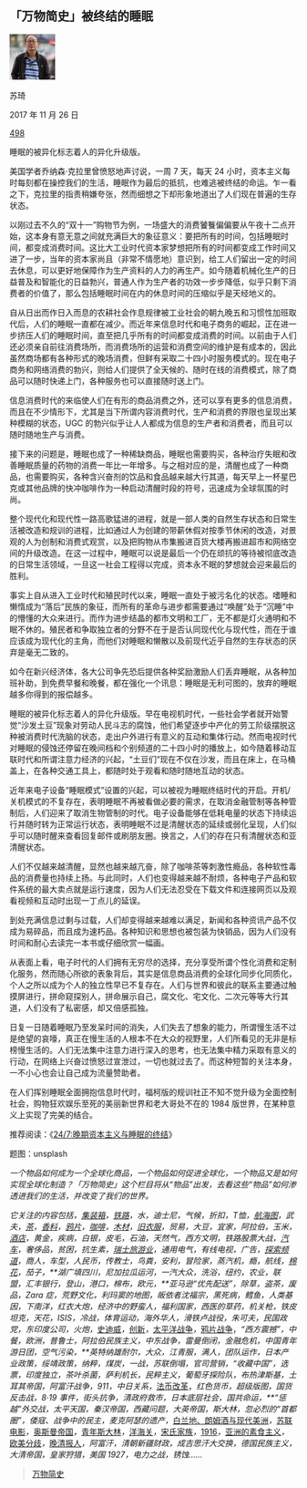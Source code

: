 ## 「万物简史」被终结的睡眠

[![img](assets/1.jpeg)](javascript:void(0))

苏琦

2017 年 11 月 26 日

[498](http://www.qdaily.com/articles/47592.html#)

睡眠的被异化标志着人的异化升级版。

美国学者乔纳森·克拉里曾愤怒地声讨说，一周 7 天，每天 24 小时，资本主义每时每刻都在操控我们的生活，睡眠作为最后的抵抗，也难逃被终结的命运。乍一看之下，克拉里的指责稍嫌夸张，然而细想之下却形象地道出了人们现在普遍的生存状态。

以刚过去不久的“双十一”购物节为例，一场盛大的消费饕餮偏偏要从午夜十二点开始，这本身有意无意之间就充满巨大的象征意义：要把所有的时间，包括睡眠时间，都变成消费时间。这比大工业时代资本家梦想把所有的时间都变成工作时间又进了一步，当年的资本家尚且（非常不情愿地）意识到，给工人们留出一定的时间去休息，可以更好地保障作为生产资料的人力的再生产。如今随着机械化生产的日益普及和智能化的日益勃兴，普通人作为生产者的功效一步步降低，似乎只剩下消费者的价值了，那么包括睡眠时间在内的休息时间的压缩似乎是天经地义的。

自从日出而作日入而息的农耕社会作息规律被工业社会的朝九晚五和习惯性加班取代后，人们的睡眠一直都在减少。而近年来信息时代和电子商务的崛起，正在进一步挤压人们的睡眠时间，直至把几乎所有的时间都变成消费的时间。以前由于人们还必须亲自前往消费场所，而消费场所的运营和消费空间的维护是有成本的，因此虽然商场都有各种形式的晚场消费，但鲜有采取二十四小时服务模式的。现在电子商务和网络消费的勃兴，则给人们提供了全天候的、随时在线的消费模式，除了商品可以随时快递上门，各种服务也可以直接随时送上门。

信息消费时代的来临使人们在有形的商品消费之外，还可以享有更多的信息消费，而且在不少情形下，尤其是当下所谓内容消费时代，生产和消费的界限也呈现出某种模糊的状态，UGC 的勃兴似乎让人人都成为信息的生产者和消费者，而且可以随时随地生产与消费。

接下来的问题是，睡眠也成了一种稀缺商品，睡眠也需要购买，各种治疗失眠和改善睡眠质量的药物的消费一年比一年增多。与之相对应的是，清醒也成了一种商品，也需要购买，各种含兴奋剂的饮品和食品越来越大行其道，每天早上一杯星巴克或其他品牌的快冲咖啡作为一种启动清醒时段的符号，迅速成为全球氛围的时尚。

整个现代化和现代性一路高歌猛进的进程，就是一部人类的自然生存状态和日常生活被改造和规训的进程，比如通过人为创建的带薪休假对按季节休闲的改造，对景观的人为创制和消费式观赏，以及把购物从市集搬进百货大楼再搬进超市和网络空间的升级改造。在这一过程中，睡眠可以说是最后一个仍在顽抗的等待被彻底改造的日常生活领域，一旦这一社会工程得以完成，资本永不眠的梦想就会迎来最后的胜利。

事实上自从进入工业时代和殖民时代以来，睡眠一直处于被污名化的状态。嗜睡和懒惰成为“落后”民族的象征，而所有的革命与进步都需要通过“唤醒”处于“沉睡”中的懵懂的大众来进行。而作为进步结晶的都市文明和工厂，无不都是灯火通明和不眠不休的。殖民者和争取独立者的分野不在于是否认同现代化与现代性，而在于谁应该成为现代化的主角，而他们对睡眠和懒散以及前现代近乎自然的生存状态的厌弃是毫无二致的。



如今在新兴经济体，各大公司争先恐后提供各种奖励激励人们丢弃睡眠，从各种加班补助，到免费早餐和晚餐，都在强化一个讯息：睡眠是无利可图的，放弃的睡眠越多你得到的报偿越多。

睡眠的被异化标志着人的异化升级版。早在电视机时代，一些社会学者就开始警觉“沙发土豆”现象对劳动人民斗志的腐蚀，他们希望逐步中产化的劳工阶级摆脱这种被消费时代洗脑的状态，走出户外进行有意义的互动和集体行动。然而电视时代对睡眠的侵蚀还停留在晚间档和个别频道的二十四小时的播放上，如今随着移动互联时代和所谓注意力经济的兴起，“土豆们”现在不仅在沙发，而且在床上，在马桶盖上，在各种交通工具上，都随时处于观看和随时随地互动的状态。

近年来电子设备“睡眠模式”设置的兴起，可以被视为睡眠终结时代的开启。开机/关机模式的不复存在，表明睡眠不再被看做必要的需求，在取消金融管制等各种管制后，人们迎来了取消生物管制的时代。电子设备能够在低耗电量的状态下持续运行并随时转为正常运行状态，表明睡眠不过是清醒状态的延续或弱化呈现，人们似乎可以随时醒来查看回复邮件或刷朋友圈。换言之，人们的存在只有清醒状态和亚清醒状态。

人们不仅越来越清醒，显然也越来越亢奋，除了咖啡茶等刺激性瘾品，各种软性毒品的消费量也持续上扬。与此同时，人们也变得越来越不耐烦，各种电子产品和软件系统的最大卖点就是运行速度，因为人们无法忍受在下载文件和连接网页以及观看视频和互动时出现一丁点儿的延误。

到处充满信息过剩与过载，人们却变得越来越难以满足，新闻和各种资讯产品不仅成为易碎品，而且成为速朽品。各种知识和思想也被包装为快销品，因为人们没有时间和耐心去读完一本书或仔细欣赏一幅画。

从表面上看，电子时代的人们拥有无穷尽的选择，充分享受所谓个性化消费和定制化服务，然而随心所欲的表象背后，其实是信息商品消费的全球化同步化同质化，个人之所以成为个人的独立性早已不复存在。人们与世界和彼此的联系主要通过触摸屏进行，拼命窥探别人，拼命展示自己，腐文化、宅文化、二次元等等大行其道，人们没有了私密感，却又倍感孤独。

日复一日随着睡眠乃至发呆时间的消失，人们失去了想象的能力，所谓慢生活不过是绝望的哀嚎，真正在慢生活的人根本不在大众的视野里，人们所看见的无非是标榜慢生活的。人们无法集中注意力进行深入的思考，也无法集中精力采取有意义的行动，在网络上兴奋过愤怒过宣泄过，一切也就过去了。而这种短暂的关注本身，一不小心也会让自己成为流量赞助者。

在人们挥别睡眠全面拥抱信息时代时，福柯版的规训社正不知不觉升级为全面控制社会，购物狂欢娱乐至死的美丽新世界和老大哥处不在的 1984 版世界，在某种意义上实现了完美的结合。



推荐阅读：《[24/7:晚期资本主义与睡眠的终结](http://product.dangdang.com/23750104.html)》

题图：unsplash

*一个物品如何成为一个全球化商品，一个物品如何促进全球化，一个物品又是如何实现全球化制造？「万物简史」这个栏目将从“物品”出发，去看这些“物品”如何渗透进我们的生活，并改变了我们的世界。*

*它关注的内容包括，*[*集装箱*](http://qdaily.com/display/articles/1990)*，*[*铁路*](http://www.qdaily.com/display/articles/3046)*，水，迪士尼，气候，折扣，T恤，*[*航海图*](http://www.qdaily.com/display/articles/3960)*，武夫，*[*茶*](http://www.qdaily.com/display/articles/2177)*，*[*香料*](http://www.qdaily.com/display/articles/2088)*，*[*鸦片*](http://www.qdaily.com/display/articles/2325)*，*[*咖啡*](http://www.qdaily.com/display/articles/2473)*，*[*木材*](http://www.qdaily.com/display/articles/2782)*，*[*旧衣服*](http://www.qdaily.com/display/articles/2914)*，贸易，大豆，宜家，阿拉伯，玉米，*[*酒店*](http://qdaily.com/display/articles/3580)*，黄金，疾病，白银，皮毛，石油，天然气，西方文明，铁路股票大战，*[*汽车*](http://www.qdaily.com/display/articles/3374)*，奢侈品，贫困，抗生素，*[*瑞士旅游业*](http://www.qdaily.com/display/articles/4166)*，通用电气，有线电视，广告，*[*探索频道*](http://www.qdaily.com/display/articles/3211)*，商人，车型，人民币，传教士，鸟粪，安利，冒险家，蒸汽机，瘾，航线，*[*棉花*](http://www.qdaily.com/display/articles/2598)*，茄子，**湖广填四川，尼加拉瓜运河，一汽大众，洗浴，纽约，农业，联盟，汇丰银行，登山，港口，棉布，欧元，**亚马逊“优先配送”，除草，盗茶，废品，Zara 症，荒野文化，利玛窦的地图，皈依者沈福宗，黑死病，鳕鱼，人类基因，下南洋，红衣大炮，经济中的野蛮人，福利国家，西医的草药，机关枪，铁皮坦克，天花，ISIS，冷战，体育运动，海外华人，滑铁卢战役，朱可夫，民国政党，东印度公司，火炮，*[史迪威](http://www.qdaily.com/articles/26815.html)*，*[创新](http://www.qdaily.com/articles/27130.html)*，*[太平洋战争](http://www.qdaily.com/articles/27446.html)*，*[鸦片战争](http://www.qdaily.com/articles/27743.html)，*“西方震撼”，中餐，欧洲，普鲁士，阿拉伯民族主义，中东战争，雷曼倒闭，金融危机，中国青年游日团，空气污染，**英特纳雄耐尔，大众，江青服，满人，团队运作，日本产业政策，绥靖政策，纳粹，煤炭，一战，苏联倒塌，官司营销，“收藏中国”，选票，印度独立，茶叶杀菌，萨利机长，民粹主义，葡萄牙探险队，布热津斯基，土耳其帝国，阿富汗战争，911，中日关系，*[法币改革](http://www.qdaily.com/articles/38436.html)，*红色货币，超级版图，国货反击战，8·19 事件，街头抗争，清政府救市，日本底层社会，国共命运，**“惩越”外交战，太平天国，秦汉帝国，西藏问题，大英帝国，斯大林，忽必烈的“首都圈”，倭寇、战争中的民主，麦克阿瑟的遗产，*[白兰地、朗姆酒与现代美洲](http://www.qdaily.com/articles/43018.html)*，*[苏联电影](http://www.qdaily.com/articles/43289.html)*，*[奥斯曼帝国](http://www.qdaily.com/articles/43558.html)*，*[青年斯大林](http://www.qdaily.com/articles/43753.html)*，*[洋海关](http://www.qdaily.com/articles/44011.html)*，*[宋氏家族](http://www.qdaily.com/articles/44265.html)*，*[1916](http://www.qdaily.com/articles/44501.html)*，*[亚洲的素食主义](http://www.qdaily.com/articles/44782.html)*，*[欧美分歧](http://www.qdaily.com/articles/45009.html)*，*[晚清报人](http://www.qdaily.com/articles/45244.html)*，阿富汗，清朝新疆财政，成吉思汗大交换，德国民族主义，大清帝国，皇家狩猎，美国 1927，电力之战，锈蚀……*



> [万物简史](http://www.qdaily.com/tags/1217.html)